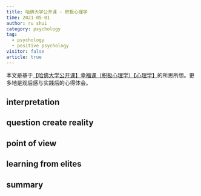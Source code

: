```yaml
---
title: 哈佛大学公开课 - 积极心理学
time: 2021-05-01
author: ru shui
category: psychology
tag:
  - psychology
  - positive psychology
visitor: false
article: true
---
```


本文是基于[【哈佛大学公开课】幸福课（积极心理学）【心理学】](https://www.bilibili.com/video/BV1kx411S7ZU?t=1813)的所思所想。更多地是观后感与实践后的心得体会。

## interpretation

## question create reality

## point of view

## learning from elites

## summary